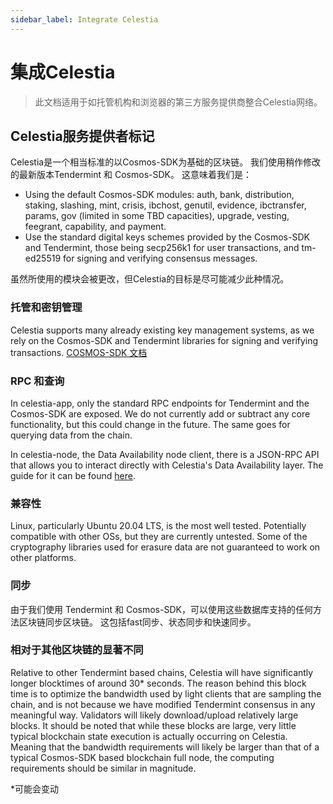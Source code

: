 ```yaml
---
sidebar_label: Integrate Celestia
---
```


# 集成Celestia

> 此文档适用于如托管机构和浏览器的第三方服务提供商整合Celestia网络。

## Celestia服务提供者标记

Celestia是一个相当标准的以Cosmos-SDK为基础的区块链。 我们使用稍作修改的最新版本Tendermint 和 Cosmos-SDK。 这意味着我们是：

- Using the default Cosmos-SDK modules: auth, bank, distribution, staking, slashing, mint, crisis, ibchost, genutil, evidence, ibctransfer, params, gov (limited in some TBD capacities), upgrade, vesting, feegrant, capability, and payment.
- Use the standard digital keys schemes provided by the Cosmos-SDK and Tendermint, those being secp256k1 for user transactions, and tm-ed25519 for signing and verifying consensus messages.

虽然所使用的模块会被更改，但Celestia的目标是尽可能减少此种情况。

### 托管和密钥管理

Celestia supports many already existing key management systems, as we rely on the Cosmos-SDK and Tendermint libraries for signing and verifying transactions. [COSMOS-SDK 文档](https://docs.cosmos.network/master/basics/accounts.html#keys-accounts-addresses-and-signatures)

### RPC 和查询

In celestia-app, only the standard RPC endpoints for Tendermint and the Cosmos-SDK are exposed. We do not currently add or subtract any core functionality, but this could change in the future. The same goes for querying data from the chain.

In celestia-node, the Data Availability node client, there is a JSON-RPC API that allows you to interact directly with Celestia's Data Availability layer. The guide for it can be found [here](https://docs.celestia.org/developers/node-tutorial).

### 兼容性

Linux, particularly Ubuntu 20.04 LTS, is the most well tested. Potentially compatible with other OSs, but they are currently untested. Some of the cryptography libraries used for erasure data are not guaranteed to work on other platforms.

### 同步

由于我们使用 Tendermint 和 Cosmos-SDK，可以使用这些数据库支持的任何方法区块链同步区块链。 这包括fast同步、状态同步和快速同步。

### 相对于其他区块链的显著不同

Relative to other Tendermint based chains, Celestia will have significantly longer blocktimes of around 30* seconds. The reason behind this block time is to optimize the bandwidth used by light clients that are sampling the chain, and is not because we have modified Tendermint consensus in any meaningful way. Validators will likely download/upload relatively large blocks. It should be noted that while these blocks are large, very little typical blockchain state execution is actually occurring on Celestia. Meaning that the bandwidth requirements will likely be larger than that of a typical Cosmos-SDK based blockchain full node, the computing requirements should be similar in magnitude.

*可能会变动
